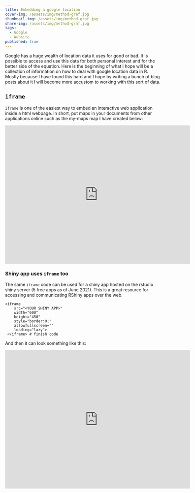 ```yaml
---
title: Embedding a google location
cover-img: /assets/img/method-graf.jpg
thumbnail-img: /assets/img/method-graf.jpg
share-img: /assets/img/method-graf.jpg
tags:
  - Google
  - Website
published: true
---
```

Google has a huge wealth of location data it uses for good or bad. It is possible to access and use this data for both personal interest and for the better side of the equation. Here is the beginning of what I hope will be a collection of information on how to deal with google location data in R. Mostly because I have found this hard and I hope by writing a bunch of blog posts about it I will become more accustom to working with this sort of data.

## `iframe`

`iframe` is one of the easiest way to embed an interactive web application inside a html webpage. In short, put maps in your documents from other applications online such as the my-maps map I have created below:

<iframe src="https://www.google.com/maps/embed?pb=!1m18!1m12!1m3!1d102728.53602889985!2d149.96889269268158!3d-36.42693204654719!2m3!1f0!2f0!3f0!3m2!1i1024!2i768!4f13.1!3m3!1m2!1s0x6b3e721c18d3ea21%3A0x40609b4904406a0!2sBermagui%20NSW%202546!5e0!3m2!1sen!2sau!4v1625880170565!5m2!1sen!2sau" width="600" height="450" style="border:0;" allowfullscreen="" loading="lazy"></iframe>

### Shiny app uses `iframe` too

The same `iframe` code can be used for a shiny app hosted on the rstudio shiny server (5 free apps as of June 2021). This is a great resource for accessing and communicating RShiny apps over the web.

```
<iframe 
	src="<YOUR SHINY APP>" 
	width="600" 
    height="450" 
    style="border:0;" 
    allowfullscreen="" 
    loading="lazy">
 </iframe> # finish code
```

And then it can look something like this:

<iframe src="https://cjbattey.shinyapps.io/driftR/" width="600" height="450" style="border:0;" allowfullscreen="" loading="lazy"></iframe>

